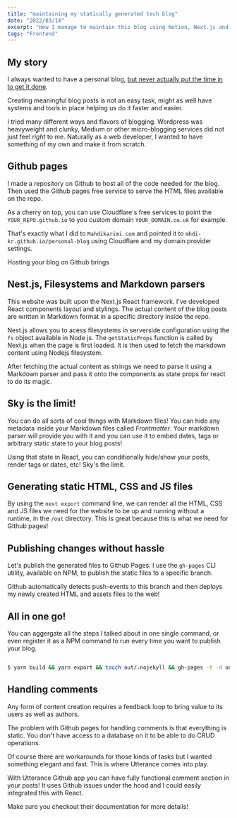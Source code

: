 ```yaml
---
title: "maintaining my statically generated tech blog"
date: "2022/03/14"
excerpt: "How I manage to maintain this blog using Notion, Next.js and Github Pages"
tags: "Frontend"
---
```



  
## My story
I always wanted to have a personal blog, [but never actually put the time in to get it done](/blog/developers-productivty-and-procrastination). 

Creating meaningful blog posts is not an easy task, might as well have systems and tools in place helping us do it faster and easier.

I tried many different ways and flavors of blogging. Wordpress was heavyweight and clunky, Medium or other micro-blogging services did not just feel _right_ to me. Naturally as a web developer, I wanted to have something of my own and make it from scratch.

## Github pages
I made a repository on Github to host all of the code needed for the blog. Then used the Github pages free service to serve the HTML files available on the repo. 

As a cherry on top, you can use Cloudflare's free services to point the `YOUR_REPO.github.io` to you custom domain `YOUR_DOMAIN.co.uk` for example.

That's exactly what I did to `Mahdikarimi.com` and pointed it to `mhdi-kr.github.io/personal-blog` using Cloudflare and my domain provider settings.

Hosting your blog on Github brings 

## Nest.js, Filesystems and Markdown parsers

This website was built upon the Next.js React framework. I've developed React components layout and stylings. The actual content of the blog posts are written in Markdown format in a specific directory inside the repo. 

Nest.js allows you to acess filesystems in serverside configuration using the `fs` object available in Node js.
The `getStaticProps` function is called by Next.js when the page is first loaded. It is then used to fetch the markdown content using Nodejs filesystem.

After fetching the actual content as strings we need to parse it using a Markdown parser and pass it onto the components as state props for react to do its magic. 

## Sky is the limit!

You can do all sorts of cool things with Markdown files!  You can hide any metadata inside your Markdown files called _Frontmatter_. Your markdown parser will provide you with it and you can use it to embed dates, tags or arbitrary static state to your blog posts! 

Using that state in React,  you can conditionally hide/show your posts, render tags or dates, etc! Sky's the limit.
  
## Generating static HTML, CSS and JS files

By using the `next export` command line, we can render all the HTML, CSS and JS files we need for the website to be up and running without a runtime, in the `/out` directory. This is great because this is what we need for Github pages!

  
## Publishing changes without hassle
Let's publish the generated files to Github Pages. I use the `gh-pages` CLI utility, available on NPM, to publish the static files to a specific branch.

  

Github automatically detects push-events to this branch and then deploys my newly created HTML and assets files to the web!


  

## All in one go!

  

You can aggergate all the steps I talked about in one single command, or even register it as a NPM command to run every time you want to publish your blog.

  

```Bash

$ yarn build && yarn export && touch out/.nojekyll && gh-pages -t -d out

```

## Handling comments

Any form of content creation requires a feedback loop to bring value to its users as well as authors.

The problem with Github pages for handling comments is that everything is static. You don't have access to a database on it to be able to do CRUD operations. 

Of course there are workarounds for those kinds of tasks but I wanted something elegant and fast. This is where Utterance comes into play. 

With Utterance Github app you can have fully functional comment section in your posts! It uses Github issues under the hood and I could easily integrated this with React.

Make sure you checkout their documentation for more details!